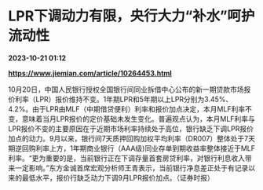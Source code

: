 # LPR下调动力有限，央行大力“补水”呵护流动性

**2023-10-21 01:12**

**https://www.jiemian.com/article/10264453.html**

10月20日，中国人民银行授权全国银行间同业拆借中心公布的新一期贷款市场报价利率（LPR）报价维持不变。1年期LPR和5年期以上LPR分别为3.45%、4.2%。由于LPR由MLF（中期借贷便利）利率和报价加点决定，本月MLF利率不变，意味着当月LPR报价的定价基础未发生变化。普遍观点认为，本月MLF利率与LPR报价不变的主要原因在于近期市场利率持续处于高位，银行缺乏下调LPR报价加点的动力。9月以来，银行间7天质押回购加权平均利率（DR007）整体处于7天期逆回购利率上方，1年期商业银行（AAA级)同业存单到期收益率整体接近于MLF利率。“更为重要的是，当前银行正在下调存量首套房贷利率，对银行利息收入带来一定影响。”东方金诚首席宏观分析师王青表示，当前银行净息差正处于有记录以来的最低水平，报价行缺乏动力下调9月LPR报价加点。（证券时报）